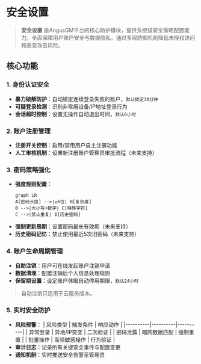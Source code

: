 # 安全设置

> **安全设置** 是AngusGM平台的核心防护模块，提供系统级安全策略配置能力，全面保障用户账户安全与数据隐私。通过多层防御机制降低未授权访问和恶意攻击风险。

## 核心功能

### 1. 身份认证安全
- **暴力破解防护**：自动锁定连续登录失败的账户，`默认锁定30分钟`
- **可疑登录检测**：识别非常用设备/IP地址登录行为
- **会话超时控制**：设置无操作自动退出时间，`默认6小时`

### 2. 账户注册管理
- **注册开关控制**：启用/禁用用户自主注册功能
- **人工审核机制**：设置新注册账户管理员审批流程（未来支持）

### 3. 密码策略强化
- **强度规则配置**：
  ```mermaid
  graph LR
  A[密码长度] -->|≥6位| B[复杂度]
  B -->|大小写+数字| C[特殊字符]
  C -->|禁止重复| D[历史密码]
  ```
- **强制更新周期**：设置密码最长有效期（未来支持）
- **历史密码记忆**：禁止使用最近5次旧密码（未来支持）

### 4. 账户生命周期管理
- **自助注销**：用户可在线发起账户注销申请
- **数据清理**：配置注销后个人信息处理规则
- **保留期设置**：设定账户休眠自动停用期限，`默认24小时`
> 自动注销只适用于云服务版本。 

### 5. 实时安全防护
- **风险预警**：
  | 风险类型 | 触发条件 | 响应动作 |
  |----------|----------|----------|
  | 异常登录 | 异地/IP突变 | 二次验证 |
  | 密码泄露 | 暗网数据匹配 | 强制重置 |
  | 批量操作 | 高频敏感操作 | 行为验证 |
- **审计日志**：记录所有关键安全事件与配置变更
- **通知机制**：实时推送安全告警至管理员

